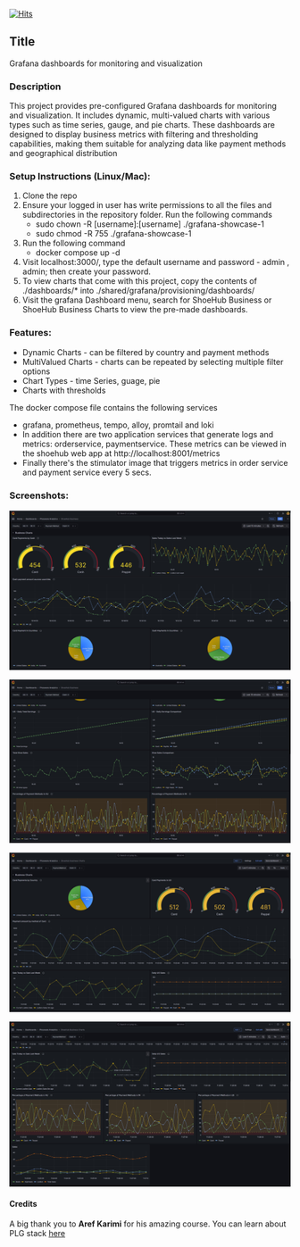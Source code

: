 [![Hits](https://hits.seeyoufarm.com/api/count/incr/badge.svg?url=https%3A%2F%2Fgithub.com%2Ftobbie%2Fgrafana-showcase-1&count_bg=%2379C83D&title_bg=%23555555&icon=&icon_color=%23E7E7E7&title=hits&edge_flat=false)](https://hits.seeyoufarm.com)

## Title 
Grafana dashboards for monitoring and visualization 

### Description
This project provides pre-configured Grafana dashboards for monitoring and visualization. It includes dynamic, multi-valued charts with various types such as time series, gauge, and pie charts. These dashboards are designed to display business metrics with filtering and thresholding capabilities, making them suitable for analyzing data like payment methods and geographical distribution

### Setup Instructions (Linux/Mac):
1. Clone the repo
2. Ensure your logged in user has write permissions to all the files and subdirectories in the repository folder. Run the following commands
    *  sudo chown -R [username]:[username] ./grafana-showcase-1 
    *  sudo chmod -R 755 ./grafana-showcase-1 
3. Run the following command
    * docker compose up -d 
4. Visit localhost:3000/, type the default username and password -  admin , admin; then create your password.
5. To view charts that come with this project, copy the contents of   ./dashboards/* into ./shared/grafana/provisioning/dashboards/
6. Visit the grafana Dashboard menu, search for ShoeHub Business or ShoeHub Business Charts to view the pre-made dashboards.


### Features:

* Dynamic Charts - can be filtered by country and payment methods
* MultiValued Charts - charts can be repeated by selecting multiple filter options
* Chart Types - time Series, guage, pie
* Charts with thresholds


The docker compose file contains the following services
   * grafana, prometheus, tempo, alloy, promtail and loki
   * In addition there are two application services that generate logs and metrics: orderservice, paymentservice. These metrics can be viewed in the shoehub web app at http://localhost:8001/metrics
   * Finally there's the stimulator image that triggers metrics in order service and payment service every 5 secs.
    
### Screenshots:
![Dashboard Preview](images/business-chart-1.jpg)

![Dashboard Preview](images/business-chart-2.jpg)

![Dashboard Preview](images/shoehub-business-chart-1.jpg)

![Dashboard Preview](images/shoehub-business-chart-2.jpg)

 #### Credits 
 A big thank you to __Aref Karimi__ for his amazing course. You can learn about PLG stack [here](https://www.udemy.com/course/grafana-graphite-and-statsd-visualize-metrics/?couponCode=ST19MT121224)

